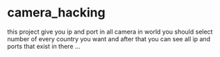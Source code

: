 # camera_hacking
this project give you ip and port in all camera in world 
you should select number of every country you want and
after that you can see all ip and ports that exist in there ...

